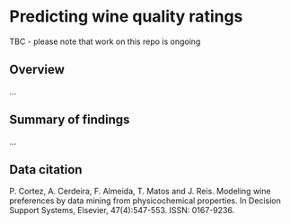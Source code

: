 # Predicting wine quality ratings

TBC - please note that work on this repo is ongoing

## Overview

...

## Summary of findings

...

## Data citation

P. Cortez, A. Cerdeira, F. Almeida, T. Matos and J. Reis. Modeling wine preferences by data mining from physicochemical properties. In Decision Support Systems, Elsevier, 47(4):547-553. ISSN: 0167-9236.